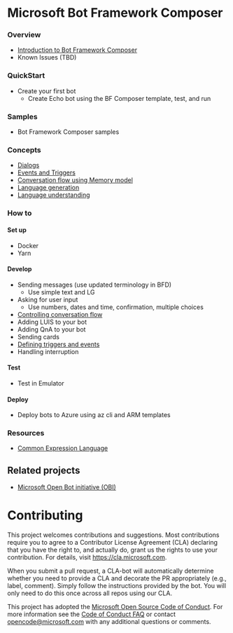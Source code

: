 
# Microsoft Bot Framework Composer
### Overview
- [Introduction to Bot Framework Composer](https://github.com/microsoft/BotFramework-Composer/blob/kaiqb/Ignite2019/docs/bfcomposer-intro-draft.md)
- Known Issues (TBD)

### QuickStart
- Create your first bot 
  - Create Echo bot using the BF Composer template, test, and run
### Samples 
- Bot Framework Composer samples 
### Concepts 
- [Dialogs](https://github.com/microsoft/BotFramework-Composer/blob/kaiqb/Ignite2019/docs/concept-dialog-draft.md)
- [Events and Triggers](https://github.com/microsoft/BotFramework-Composer/blob/kaiqb/Ignite2019/docs/concept-events-and-triggers-draft.md)
- [Conversation flow using Memory model](https://github.com/microsoft/BotFramework-Composer/blob/kaiqb/Ignite2019/docs/concept-memory-draft.md)
- [Language generation](https://github.com/microsoft/BotFramework-Composer/blob/kaiqb/Ignite2019/docs/concept-language-genereation-draft.md)
- [Language understanding](https://github.com/microsoft/BotFramework-Composer/blob/kaiqb/Ignite2019/docs/concept-language-understanding-draft.md)

### How to
#### Set up
- Docker
- Yarn
#### Develop
- Sending messages (use updated terminology in BFD)
   - Use simple text and LG
- Asking for user input 
  - Use numbers, dates and time, confirmation, multiple choices 
- [Controlling conversation flow](https://github.com/microsoft/BotFramework-Composer/blob/kaiqb/Ignite2019/docs/howto-controlling-conversation-flow-draft.md)
- Adding LUIS to your bot
- Adding QnA to your bot
- Sending cards 
- [Defining triggers and events](https://github.com/microsoft/BotFramework-Composer/blob/kaiqb/Ignite2019/docs/howto-defining-triggers.md)
- Handling interruption 
#### Test
- Test in Emulator
#### Deploy
- Deploy bots to Azure using az cli and ARM templates
### Resources
- [Common Expression Language](https://github.com/microsoft/BotBuilder-Samples/blob/master/experimental/common-expression-language/prebuilt-functions.md)

## Related projects
* [Microsoft Open Bot initiative (OBI)](https://github.com/Microsoft/botframework-obi)

# Contributing

This project welcomes contributions and suggestions.  Most contributions require you to agree to a
Contributor License Agreement (CLA) declaring that you have the right to, and actually do, grant us
the rights to use your contribution. For details, visit https://cla.microsoft.com.

When you submit a pull request, a CLA-bot will automatically determine whether you need to provide
a CLA and decorate the PR appropriately (e.g., label, comment). Simply follow the instructions
provided by the bot. You will only need to do this once across all repos using our CLA.

This project has adopted the [Microsoft Open Source Code of Conduct](https://opensource.microsoft.com/codeofconduct/).
For more information see the [Code of Conduct FAQ](https://opensource.microsoft.com/codeofconduct/faq/) or
contact [opencode@microsoft.com](mailto:opencode@microsoft.com) with any additional questions or comments.
